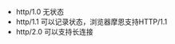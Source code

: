 <!--
 * @Author: zd
 * @Date: 2023-11-06 21:05:42
 * @LastEditors: zd
 * @LastEditTime: 2023-11-06 21:06:50
 * @FilePath: \learningFiles\note\golang\20231106.md
 * @Description: 
-->
- http/1.0 无状态
- http/1.1 可以记录状态，浏览器摩恩支持HTTP/1.1
- http/2.0 可以支持长连接